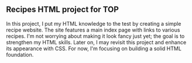 ## Recipes HTML project for TOP 

In this project, I put my HTML knowledge to the test by creating a simple recipe website. The site features a main index page with links to various recipes. I'm not worrying about making it look fancy just yet; the goal is to strengthen my HTML skills. Later on, I may revisit this project and enhance its appearance with CSS. For now, I'm focusing on building a solid HTML foundation.